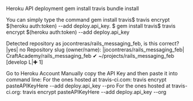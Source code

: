Heroku API deployment
gem install travis 
bundle install

You can simply type the command gem install travis$ travis encrypt $(heroku auth:token) --add deploy.api_key.
$ gem install travis$ travis encrypt $(heroku auth:token) --add deploy.api_key

Detected repository as jocontreras/rails_messaging_feb, is this correct? |yes| no
Repository slug (owner/name): |jocontreras/rails_messaging_feb| CraftAcademy/rails_messaging_feb
✔ ~/projects/rails_messaging_feb [develop L|✚ 1]


Go to Heroku Account
Manually copy the API Key and then paste it into command line:
For the ones hosted at travis-ci.com:
travis encrypt pasteAPIKeyHere --add deploy.api_key --pro
For the ones hosted at travis-ci.org:
travis encrypt pasteAPIKeyHere --add deploy.api_key --org
